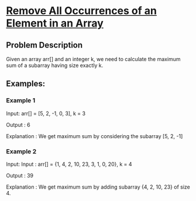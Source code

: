 # [Remove All Occurrences of an Element in an Array](https://www.geeksforgeeks.org/dsa/remove-element/)

## Problem Description

Given an array arr[] and an integer k, we need to calculate the maximum sum of a subarray having size exactly k.

## Examples:

### Example 1

Input:
arr[] = [5, 2, -1, 0, 3], k = 3

Output : 6

Explanation : We get maximum sum by considering the subarray [5, 2, -1]

### Example 2

Input:
Input : arr[] = {1, 4, 2, 10, 23, 3, 1, 0, 20}, k = 4

Output : 39

Explanation : We get maximum sum by adding subarray {4, 2, 10, 23} of size 4.
